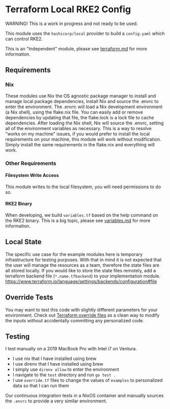 # Terraform Local RKE2 Config


WARNING! This is a work in progress and not ready to be used.


This module uses the `hashicorp/local` provider to build a `config.yaml` which can control RKE2.

This is an "Independent" module, please see [terraform.md](./terraform.md) for more information.

## Requirements

### Nix

These modules use Nix the OS agnostic package manager to install and manage local package dependencies,
 install Nix and source the .envrc to enter the environment.
The .envrc will load a Nix development environment (a Nix shell), using the flake.nix file.
You can easily add or remove dependencies by updating that file, the flake.lock is a lock file to cache dependencies.
After loading the Nix shell, Nix will source the .envrc, setting all of the environment variables as necessary.
This is a way to resolve "works on my machine" issues, if you would prefer to install the local requirements on your machine, this module will work without modification.
Simply install the same requirements in the flake.nix and everything will work.

### Other Requirements

#### Filesystem Write Access

This module writes to the local filesystem, you will need permissions to do so.

#### RKE2 Binary

When developing, we build `variables.tf` based on the help command on the RKE2 binary.
This is a big topic, please see [variables.md](./variables.md) for more information.

## Local State

The specific use case for the example modules here is temporary infrastructure for testing purposes.
With that in mind it is not expected that the user will manage the resources as a team, therefore the state files are all stored locally.
If you would like to store the state files remotely, add a terraform backend file (`*.name.tfbackend`) to your implementation module.
https://www.terraform.io/language/settings/backends/configuration#file

## Override Tests

You may want to test this code with slightly different parameters for your environment.
Check out [Terraform override files](https://developer.hashicorp.com/terraform/language/files/override) as a clean way to modify the inputs without accidentally committing any personalized code.

## Testing

I test manually on a 2019 MacBook Pro with Intel i7 on Ventura.

- I use nix that I have installed using brew
- I use direnv that I have installed using brew
- I simply use `direnv allow` to enter the environment
- I navigate to the `test` directory and run `go test .`
- I use `override.tf` files to change the values of `examples` to personalized data so that I can run them

Our continuous integration tests in a NixOS container and manually sources the `.envrc` to provide a very similar environment.
